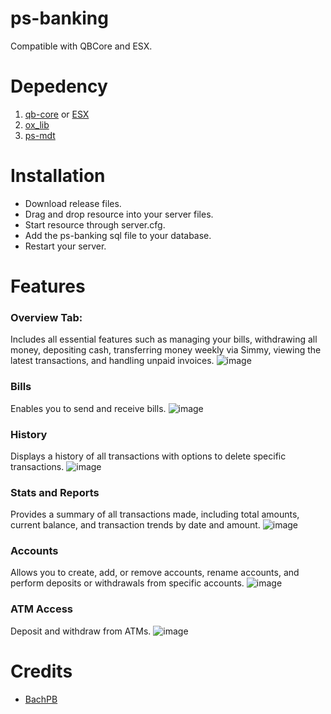 # ps-banking
Compatible with QBCore and ESX.

# Depedency
1. [qb-core](https://github.com/qbcore-framework/qb-core) or [ESX](https://github.com/esx-framework)
2. [ox_lib](https://github.com/overextended/ox_lib)
3. [ps-mdt](https://github.com/Project-Sloth/ps-mdt)

# Installation
* Download release files.
* Drag and drop resource into your server files.
* Start resource through server.cfg.
* Add the ps-banking sql file to your database.
* Restart your server.

# Features
### Overview Tab:
Includes all essential features such as managing your bills, withdrawing all money, depositing cash, transferring money weekly via Simmy, viewing the latest transactions, and handling unpaid invoices.
![image](https://github.com/user-attachments/assets/7f22afa7-f4d8-427a-b9eb-42ef8b660801)

### Bills
Enables you to send and receive bills.
![image](https://github.com/user-attachments/assets/6d51ffb3-992c-4032-986c-c033c694302a)

### History
Displays a history of all transactions with options to delete specific transactions.
![image](https://github.com/user-attachments/assets/7beabc27-304a-402b-89e4-7d338140e498)

### Stats and Reports
Provides a summary of all transactions made, including total amounts, current balance, and transaction trends by date and amount.
![image](https://github.com/user-attachments/assets/879f0a59-818d-4a4e-a204-c1be4fc22057)

### Accounts
Allows you to create, add, or remove accounts, rename accounts, and perform deposits or withdrawals from specific accounts.
![image](https://github.com/user-attachments/assets/3ec1d109-1346-4148-aa17-f869972f2001)

### ATM Access
Deposit and withdraw from ATMs.
![image](https://github.com/user-attachments/assets/49c135aa-295c-40ed-aa15-962a939e36ae)

# Credits
* [BachPB](https://github.com/BachPB)
